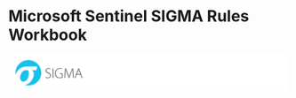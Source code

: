 # Microsoft Sentinel SIGMA Rules Workbook

<p align="center">
<img src="Images/Sigma.png?raw=true" alt="logo" style="width:1400px"></a>
</p>
